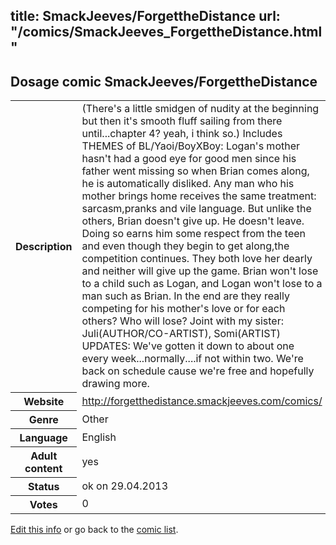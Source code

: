 title: SmackJeeves/ForgettheDistance
url: "/comics/SmackJeeves_ForgettheDistance.html"
---
Dosage comic SmackJeeves/ForgettheDistance
-----------------------------------------

<p id="msg"></p>
<script type="text/javascript">
if (window.location.search === '?edit_info_mail=sent_ok') {
  var elem = document.getElementById("msg");
  elem.innerHTML = 'Edited information sucessfully sent for review, which is usually done daily. Thanks!';
  elem.className = 'ok';
}
</script>
<table class="comicinfo">
<tr>
<th>Description</th><td>(There's a little smidgen of nudity at the beginning but then it's smooth fluff sailing from there until...chapter 4? yeah, i think so.) Includes THEMES of BL/Yaoi/BoyXBoy: Logan's mother hasn't had a good eye for good men since his father went missing so when Brian comes along, he is automatically disliked. Any man who his mother brings home receives the same treatment: sarcasm,pranks and vile language. But unlike the others, Brian doesn't give up. He doesn't leave. Doing so earns him some respect from the teen and even though they begin to get along,the competition continues. They both love her dearly and neither will give up the game. Brian won't lose to a child such as Logan, and Logan won't lose to a man such as Brian. In the end are they really competing for his mother's love or for each others? Who will lose? Joint with my sister: Juli(AUTHOR/CO-ARTIST), Somi(ARTIST) UPDATES: We've gotten it down to about one every week...normally....if not within two. We're back on schedule cause we're free and hopefully drawing more.</td>
</tr>
<tr>
<th>Website</th><td><a href="http://forgetthedistance.smackjeeves.com/comics/">http://forgetthedistance.smackjeeves.com/comics/</a></td>
</tr>
<tr>
<th>Genre</th><td>Other</td>
</tr>
<tr>
<th>Language</th><td>English</td>
</tr>
<tr>
<th>Adult content</th><td>yes</td>
</tr>
<tr>
<th>Status</th><td>ok on 29.04.2013</td>
</tr>
<tr>
<th>Votes</th><td>0</td>
</tr>
</table>

[Edit this info](SmackJeeves_ForgettheDistance_edit.html) or go back to the [comic list](../comic-index.html).

